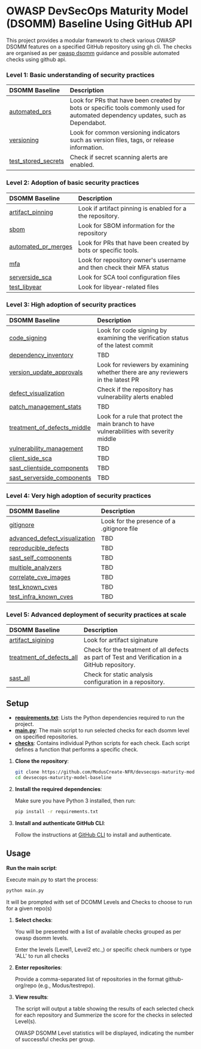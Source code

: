 # OWASP DevSecOps Maturity Model (DSOMM) Baseline Using GitHub API

This project provides a modular framework to check various OWASP DSOMM features on a specified GitHub repository using gh cli. The checks are organised as per [owasp dsomm](https://dsomm.owasp.org/) guidance and possible automated checks using github api.

### Level 1: Basic understanding of security practices
| DSOMM Baseline | Description  | 
| :------------ |:---------------|
| [automated_prs](./checks/l1_1_automated_prs.py) | Look for PRs that have been created by bots or specific tools commonly used for automated dependency updates, such as Dependabot. |
| [versioning](./checks/l1_2_versioning.py)        | Look for common versioning indicators such as version files, tags, or release information. |
| [test_stored_secrets](./checks/l1_3_test_stored_secrets.py) | Check if secret scanning alerts are enabled. |

### Level 2: Adoption of basic security practices
| DSOMM Baseline | Description  | 
| :------------ |:---------------|
| [artifact_pinning](./checks/l2_1_artifact_pinning.py)  |  Look if artifact pinning is enabled for a the repository.  |
| [sbom](./checks/l2_2_sbom.py)  |  Look for SBOM information for the repository  |
| [automated_pr_merges](./checks/l2_3_automated_pr_merges.py)  |  Look for PRs that have been created by bots or specific tools.  |
| [mfa](./checks/l2_4_mfa.py)  |  Look for repository owner's username and then check their MFA status  |
| [serverside_sca](./checks/l2_5_serverside_sca.py)  |  Look for SCA tool configuration files  |
| [test_libyear](./checks/l2_6_test_libyear.py)  |  Look for libyear-related files  |

### Level 3: High adoption of security practices
| DSOMM Baseline | Description  | 
| :------------ |:---------------|
| [code_signing](./checks/l3_1_code_signing.py) | Look for code signing by examining the verification status of the latest commit  |
| [dependency_inventory](./checks/l3_2_dependency_inventory.py) | TBD |
| [version_update_approvals](./checks/l3_3_version_update_approvals.py) | Look for reviewers by examining whether there are any reviewers in the latest PR |
| [defect_visualization](./checks/l3_4_defect_visualization.py) | Check if the repository has vulnerability alerts enabled |
| [patch_management_stats](./checks/l3_5_patch_management_stats.py) | TBD |
| [treatment_of_defects_middle](./checks/l3_6_treatment_of_defects_middle.py) | Look for a rule that protect the main branch to have vulnerabilities with severity middle |
| [vulnerability_management](./checks/l3_7_vulnerability_management.py) | TBD |
| [client_side_sca](./checks/l3_8_client_side_sca.py) | TBD |
| [sast_clientside_components](./checks/l3_9_sast_clientside_components.py) | TBD |
| [sast_serverside_components](./checks/l3_10_sast_serverside_components'.py) | TBD |

### Level 4: Very high adoption of security practices
| DSOMM Baseline | Description  | 
| :------------ |:---------------|
| [gitignore](./checks/l4_1_gitignore.py) | Look for the presence of a .gitignore file |
| [advanced_defect_visualization](./checks/l4_2_advanced_defect_visualization.py) | TBD |
| [reproducible_defects](./checks/l4_3_reproducible_defects.py) | TBD |
| [sast_self_components](./checks/l4_4_sast_self_components.py) | TBD |
| [multiple_analyzers](./checks/l4_5_multiple_analyzers.py) | TBD |
| [correlate_cve_images](./checks/l4_6_correlate_cve_images.py) | TBD |
| [test_known_cves](./checks/l4_7_test_known_cves.py) | TBD |
| [test_infra_known_cves](./checks/l4_8_test_infra_known_cves.py) | TBD |

### Level 5: Advanced deployment of security practices at scale
| DSOMM Baseline | Description  | 
| :------------ |:---------------|
| [artifact_sigining](./checks/l5_1_artifact_sigining.py) | Look for artifact siginature |
| [treatment_of_defects_all](./checks/l5_2_treatment_of_defects_all.py) | Check for the treatment of all defects as part of Test and Verification in a GitHub repository. |
| [sast_all](./checks/l5_3_sast_all.py) | Check for static analysis configuration in a repository. |

## Setup

- **[requirements.txt](./requirements.txt)**: Lists the Python dependencies required to run the project.
- **[main.py](./main.py)**: The main script to run selected checks for each dsomm level on specified repositories.
- **[checks](./checks)**: Contains individual Python scripts for each check. Each script defines a function that performs a specific check.

1. **Clone the repository**:
   ```bash
   git clone https://github.com/ModusCreate-NFR/devsecops-maturity-model-baseline.git
   cd devsecops-maturity-model-baseline
   ```
2. **Install the required dependencies**:

   Make sure you have Python 3 installed, then run:
   ```bash
   pip install -r requirements.txt
   ```
3. **Install and authenticate GitHub CLI**:

   Follow the instructions at [GitHub CLI](https://cli.github.com/) to install and authenticate.

## Usage
**Run the main script**:

   Execute main.py to start the process:
   ```bash
   python main.py
   ```
It will be prompted with set of DCOMM Levels and Checks to choose to run for a given repo(s)
1. **Select checks**:

   You will be presented with a list of available checks grouped as per owasp dsomm levels.

   Enter the levels (Level1, Level2 etc.,) or specific check numbers or type 'ALL' to run all checks

2. **Enter repositories**:

   Provide a comma-separated list of repositories in the format github-org/repo (e.g., Modus/testrepo).

3. **View results**:

   The script will output a table showing the results of each selected check for each repository and
   Summerize the score for the checks in selected Level(s).

   OWASP DSOMM Level statistics will be displayed, indicating the number of successful checks per group.
